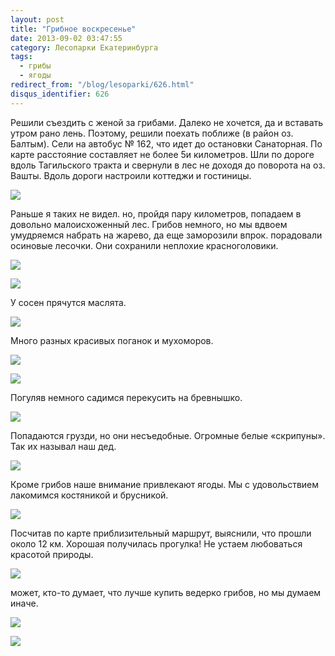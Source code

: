 ```yaml
---
layout: post
title: "Грибное воскресенье"
date: 2013-09-02 03:47:55
category: Лесопарки Екатеринбурга
tags:
  - грибы
  - ягоды
redirect_from: "/blog/lesoparki/626.html"
disqus_identifier: 626
---
```

Решили съездить с женой за грибами. Далеко не хочется, да и вставать
утром рано лень. Поэтому, решили поехать поближе (в район оз. Балтым).
Сели на автобус № 162, что идет до остановки Санаторная. По карте
расстояние составляет не более 5и километров. Шли по дороге вдоль
Тагильского тракта и свернули в лес не доходя до поворота на оз. Вашты.
Вдоль дороги настроили коттеджи и гостиницы.

![](http://fishingguru.ru/uploads/images/00/00/01/2013/09/01/c9afe9.jpg)

Раньше я таких не видел. но, пройдя пару километров, попадаем в довольно
малоисхоженный лес. Грибов немного, но мы вдвоем умудряемся набрать на
жарево, да еще заморозили впрок. порадовали осиновые лесочки. Они
сохранили неплохие красноголовики.

![](http://fishingguru.ru/uploads/images/00/00/01/2013/09/01/4d00ac.jpg)

![](http://fishingguru.ru/uploads/images/00/00/01/2013/09/01/4520ad.jpg)

У сосен прячутся маслята.

![](http://fishingguru.ru/uploads/images/00/00/01/2013/09/01/a70f9c.jpg)

Много разных красивых поганок и мухоморов.

![](http://fishingguru.ru/uploads/images/00/00/01/2013/09/01/93ceb3.jpg)

![](http://fishingguru.ru/uploads/images/00/00/01/2013/09/01/302df7.jpg)

Погуляв немного садимся перекусить на бревнышко.

![](http://fishingguru.ru/uploads/images/00/00/01/2013/09/01/c6083e.jpg)

Попадаются грузди, но они несъедобные. Огромные белые «скрипуны». Так их
называл наш дед.

![](http://fishingguru.ru/uploads/images/00/00/01/2013/09/01/e7c31d.jpg)

Кроме грибов наше внимание привлекают ягоды. Мы с удовольствием
лакомимся костяникой и брусникой.

![](http://fishingguru.ru/uploads/images/00/00/01/2013/09/01/728ebe.jpg)

Посчитав по карте приблизительный маршрут, выяснили, что прошли около 12
км. Хорошая получилась прогулка! Не устаем любоваться красотой природы. 

![](http://fishingguru.ru/uploads/images/00/00/01/2013/09/01/d9d75b.jpg)

может, кто-то думает, что лучше купить ведерко грибов, но мы думаем
иначе.

![](http://fishingguru.ru/uploads/images/00/00/01/2013/09/01/ec3105.jpg)

![](http://fishingguru.ru/uploads/images/00/00/01/2013/09/01/44671a.jpg)
